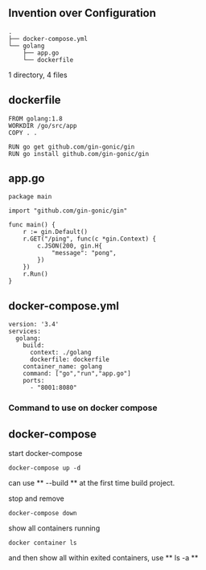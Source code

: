 ## Invention over Configuration

```
.
├── docker-compose.yml
└── golang
    ├── app.go
    └── dockerfile
```

1 directory, 4 files


## dockerfile

```
FROM golang:1.8
WORKDIR /go/src/app
COPY . .

RUN go get github.com/gin-gonic/gin
RUN go install github.com/gin-gonic/gin
```

## app.go
```
package main

import "github.com/gin-gonic/gin"

func main() {
	r := gin.Default()
	r.GET("/ping", func(c *gin.Context) {
		c.JSON(200, gin.H{
			"message": "pong",
		})
	})
	r.Run()
}
```

## docker-compose.yml

```
version: '3.4'
services:
  golang:
    build:
      context: ./golang
      dockerfile: dockerfile
    container_name: golang
    command: ["go","run","app.go"]
    ports:
      - "8001:8080"
```


### Command to use on docker compose

## docker-compose

start docker-compose

```
docker-compose up -d 
```

can use **  --build ** at the first time build project.

stop and remove 
```
docker-compose down
```

show all containers running
```
docker container ls
```

and then show all within exited containers, use **  ls -a **
